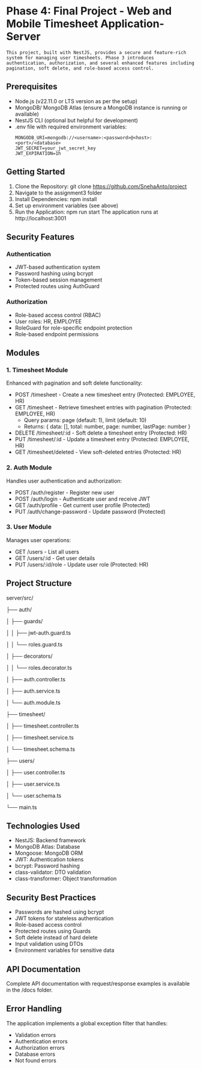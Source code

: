 # Phase 4: Final Project - Web and Mobile Timesheet Application- Server

    This project, built with NestJS, provides a secure and feature-rich system for managing user timesheets. Phase 3 introduces authentication, authorization, and several enhanced features including pagination, soft delete, and role-based access control.

## Prerequisites
- Node.js (v22.11.0 or LTS version as per the setup)
- MongoDB/ MongoDB Atlas (ensure a MongoDB instance is running or available)
- NestJS CLI (optional but helpful for development)
- .env file with required environment variables:
  ```
  MONGODB_URI=mongodb://<username>:<password>@<host>:<port>/<database>
  JWT_SECRET=your_jwt_secret_key
  JWT_EXPIRATION=1h
  ```

## Getting Started
1. Clone the Repository: git clone https://github.com/SnehaAnto/project
2. Navigate to the assignment3 folder
3. Install Dependencies: npm install
4. Set up environment variables (see above)
5. Run the Application: npm run start
The application runs at http://localhost:3001

## Security Features

### Authentication
- JWT-based authentication system
- Password hashing using bcrypt
- Token-based session management
- Protected routes using AuthGuard

### Authorization
- Role-based access control (RBAC)
- User roles: HR, EMPLOYEE
- RoleGuard for role-specific endpoint protection
- Role-based endpoint permissions

## Modules

### 1. Timesheet Module
Enhanced with pagination and soft delete functionality:

- POST /timesheet - Create a new timesheet entry (Protected: EMPLOYEE, HR)
- GET /timesheet - Retrieve timesheet entries with pagination (Protected: EMPLOYEE, HR)
  - Query params: page (default: 1), limit (default: 10)
  - Returns: { data: [], total: number, page: number, lastPage: number }
- DELETE /timesheet/:id - Soft delete a timesheet entry (Protected: HR)
- PUT /timesheet/:id - Update a timesheet entry (Protected: EMPLOYEE, HR)
- GET /timesheet/deleted - View soft-deleted entries (Protected: HR)

### 2. Auth Module
Handles user authentication and authorization:

- POST /auth/register - Register new user
- POST /auth/login - Authenticate user and receive JWT
- GET /auth/profile - Get current user profile (Protected)
- PUT /auth/change-password - Update password (Protected)

### 3. User Module
Manages user operations:

- GET /users - List all users
- GET /users/:id - Get user details 
- PUT /users/:id/role - Update user role (Protected: HR)

## Project Structure

server/src/

├── auth/

│   ├── guards/

│   │   ├── jwt-auth.guard.ts

│   │   └── roles.guard.ts

│   ├── decorators/

│   │   └── roles.decorator.ts

│   ├── auth.controller.ts

│   ├── auth.service.ts

│   └── auth.module.ts



├── timesheet/

│   ├── timesheet.controller.ts

│   ├── timesheet.service.ts

│   └── timesheet.schema.ts



├── users/

│   ├── user.controller.ts

│   ├── user.service.ts

│   └── user.schema.ts

└── main.ts

## Technologies Used
- NestJS: Backend framework
- MongoDB Atlas: Database
- Mongoose: MongoDB ORM
- JWT: Authentication tokens
- bcrypt: Password hashing
- class-validator: DTO validation
- class-transformer: Object transformation

## Security Best Practices
- Passwords are hashed using bcrypt
- JWT tokens for stateless authentication
- Role-based access control
- Protected routes using Guards
- Soft delete instead of hard delete
- Input validation using DTOs
- Environment variables for sensitive data

## API Documentation
Complete API documentation with request/response examples is available in the /docs folder.

## Error Handling
The application implements a global exception filter that handles:
- Validation errors
- Authentication errors
- Authorization errors
- Database errors
- Not found errors
